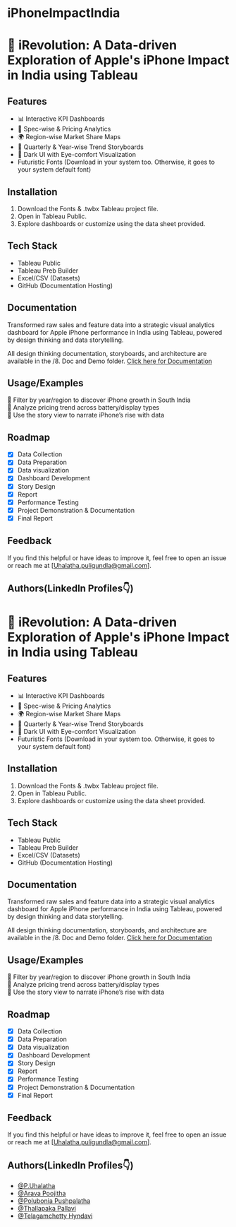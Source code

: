 # iPhoneImpactIndia
# 📱 iRevolution: A Data-driven Exploration of Apple's iPhone Impact in India using Tableau
## Features
- 📊 Interactive KPI Dashboards
- 🧠 Spec-wise & Pricing Analytics 
- 🌍 Region-wise Market Share Maps
- 📅 Quarterly & Year-wise Trend Storyboards
- 🎨 Dark UI with Eye-comfort Visualization
- Futuristic Fonts (Download in your system too. Otherwise, it goes to your system default font)

## Installation
1. Download the Fonts &  .twbx Tableau project file.
2. Open in Tableau Public.
3. Explore dashboards or customize using the data sheet provided.
## Tech Stack

- Tableau Public  
- Tableau Preb Builder
- Excel/CSV (Datasets)  
- GitHub (Documentation Hosting)



## Documentation

Transformed raw sales and feature data into a strategic visual analytics dashboard for Apple iPhone performance in India using Tableau, powered by design thinking and data storytelling.

All design thinking documentation, storyboards, and architecture are available in the /8. Doc and Demo folder.
[ Click here for Documentation](https://docs.google.com/document/d/1POk-aH9iz0Rg9jM_G_JOG_ssH2H6LW-iqJyT_ZW1QXQ/edit?usp=sharing)

## Usage/Examples
📌 Filter by year/region to discover iPhone growth in South India  
📌 Analyze pricing trend across battery/display types  
📌 Use the story view to narrate iPhone’s rise with data  

## Roadmap
- [x] Data Collection  
- [x] Data Preparation
- [x] Data visualization 
- [x] Dashboard Development  
- [x] Story Design  
- [x] Report
- [x] Performance Testing
- [x] Project Demonstration & Documentation
- [x] Final Report

## Feedback

If you find this helpful or have ideas to improve it, feel free to open an issue or reach me at [Uhalatha.puligundla@gmail.com].


## Authors(LinkedIn Profiles👇)

# 📱 iRevolution: A Data-driven Exploration of Apple's iPhone Impact in India using Tableau
## Features
- 📊 Interactive KPI Dashboards
- 🧠 Spec-wise & Pricing Analytics 
- 🌍 Region-wise Market Share Maps
- 📅 Quarterly & Year-wise Trend Storyboards
- 🎨 Dark UI with Eye-comfort Visualization
- Futuristic Fonts (Download in your system too. Otherwise, it goes to your system default font)

## Installation
1. Download the Fonts &  .twbx Tableau project file.
2. Open in Tableau Public.
3. Explore dashboards or customize using the data sheet provided.
## Tech Stack

- Tableau Public  
- Tableau Preb Builder
- Excel/CSV (Datasets)  
- GitHub (Documentation Hosting)



## Documentation

Transformed raw sales and feature data into a strategic visual analytics dashboard for Apple iPhone performance in India using Tableau, powered by design thinking and data storytelling.

All design thinking documentation, storyboards, and architecture are available in the /8. Doc and Demo folder.
[ Click here for Documentation](https://docs.google.com/document/d/1POk-aH9iz0Rg9jM_G_JOG_ssH2H6LW-iqJyT_ZW1QXQ/edit?usp=sharing)

## Usage/Examples
📌 Filter by year/region to discover iPhone growth in South India  
📌 Analyze pricing trend across battery/display types  
📌 Use the story view to narrate iPhone’s rise with data  

## Roadmap
- [x] Data Collection  
- [x] Data Preparation
- [x] Data visualization 
- [x] Dashboard Development  
- [x] Story Design  
- [x] Report
- [x] Performance Testing
- [x] Project Demonstration & Documentation
- [x] Final Report

## Feedback

If you find this helpful or have ideas to improve it, feel free to open an issue or reach me at [Uhalatha.puligundla@gmail.com].


## Authors(LinkedIn Profiles👇)

- [@P.Uhalatha](https://www.linkedin.com/in/p-uhalatha-682b89255/) 
- [@Arava Poojitha](https://www.linkedin.com/in/poojitha-reddy-arava-937bb5264)
- [@Polubonia Pushpalatha](https://www.linkedin.com/in/pushpa-latha-poluboina-344a47264)
- [@Thallapaka Pallavi](https://www.linkedin.com/in/pallavi-thallapaka-8bab82280/)
- [@Telagamchetty Hyndavi](https://www.linkedin.com/in/hyndavi-telagamchetty-421b21301)
